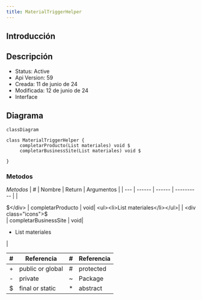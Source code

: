 ```yaml
---
title: MaterialTriggerHelper
---
```


## Introducción

<!-- START autogenerated-class -->
## Descripción



- Status: Active
- Api Version: 59
- Creada: 11 de junio de 24
- Modificada: 12 de junio de 24
- Interface 

## Diagrama
```mermaid
classDiagram

class MaterialTriggerHelper {
     completarProducto(List materiales) void $
     completarBusinessSite(List materiales) void $

}
```


### Metodos

*Metodos*
| #   | Nombre | Return | Argumentos |
| --- | ------ | ------ | ---------- |
| <div class="icons">$</div> | completarProducto | void| <ul><li>List materiales</li></ul>|
| <div class="icons">$</div> | completarBusinessSite | void| <ul><li>List materiales</li></ul>|


| #  | Referencia       | #  | Referencia |
| -- | ---------------- | -- | ---------- |
| +  | public or global | #  | protected  |
| -  | private          | ~  | Package    |
| $  | final or static  | *  | abstract   |

<!-- END autogenerated-class -->
